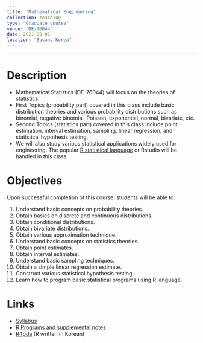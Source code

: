 ```yaml
---
title: "Mathematical Engineering"
collection: teaching
type: "Graduate course"
venue: "DE-76044"
date: 2021-09-01
location: "Busan, Korea"
---
```

---

Description
======
+ Mathematical Statistics (DE-76044) will focus on the theories of statistics.  <br />
+ First Topics (probability part) covered in this class include basic distribution theories and
 various probability distributions such as binomial, negative binomial, Poisson, exponential, normal,
bivariate, etc.
+ Second Topics (statistics part) covered in this class include point estimation, 
  interval estimation, sampling, linear regression, and statistical hypothesis testing.
+ We will also study various statistical applications widely used for engineering. 
  The popular [R statistical language](https://www.r-project.org/) 
  or Rstudio will be handled in this class.


Objectives 
======
Upon successful completion of this course, students will be able to:
1. Understand basic concepts on probability theories.
1. Obtain basics on discrete and continuous distributions.
1. Obtain conditional distributions.
1. Obtain bivariate distributions.
1. Obtain various approximation technique.
1. Understand basic concepts on statistics theories.
1. Obtain point estimates.
1. Obtain interval estimates.
1. Understand basic sampling techniques.
1. Obtain a simple linear regression estimate.
1. Construct various statistical hypothesis testing.
1. Learn how to program basic statistical programs using R language.

Links
======
+ [Syllabus](/files/syllabus/syl-DE-76044-2021.pdf)
+ [R Programs and supplemental notes](https://github.com/AppliedStat/class/tree/master/MathStat)
+ [R4pda](http://r4pda.co.kr/) (R written in Korean)


